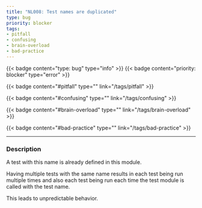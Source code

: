 ```yaml
---
title: "NL008: Test names are duplicated"
type: bug
priority: blocker
tags:
- pitfall 
- confusing 
- brain-overload 
- bad-practice 
---
```


{{< badge content="type: bug" type="info" >}}
{{< badge content="priority: blocker" type="error" >}}


{{< badge content="#pitfall" type="" link="/tags/pitfall" >}}

{{< badge content="#confusing" type="" link="/tags/confusing" >}}

{{< badge content="#brain-overload" type="" link="/tags/brain-overload" >}}

{{< badge content="#bad-practice" type="" link="/tags/bad-practice" >}}

---

### Description
A test with this name is already defined in this module.

Having multiple tests with the same name results in each test being run multiple times and also each test being run each time
the test module is called with the test name.

This leads to unpredictable behavior.
